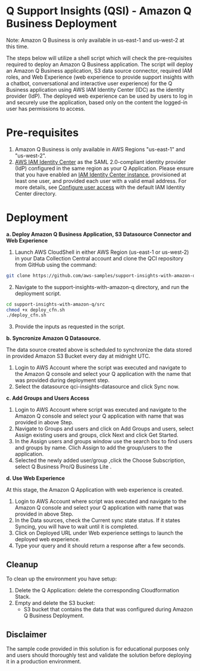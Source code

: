 # Q Support Insights (QSI) - Amazon Q Business Deployment
Note: Amazon Q Business is only available in us-east-1 and us-west-2 at this time.

The steps below will utilize a shell script which will check the pre-requisites required to deploy an Amazon Q Business application. The script will deploy an Amazon Q Business application, S3 data source connector, required IAM roles, and Web Experience (web experience to provide support insights with a chatbot, conversational and interactive user experience) for the Q Business application using AWS IAM Identity Center (IDC) as the identity provider (IdP). The deployed web experience can be used by users to log in and securely use the application, based only on the content the logged-in user has permissions to access.

# Pre-requisites
 1. Amazon Q Business is only available in AWS Regions "us-east-1" and "us-west-2".
 2. [AWS IAM Identity Center](https://docs.aws.amazon.com/singlesignon/latest/userguide/what-is.html) as the SAML 2.0-compliant identity provider (IdP) configured in the same region as your Q Application. Please ensure that you have enabled an [IAM Identity Center instance](https://docs.aws.amazon.com/singlesignon/latest/userguide/get-set-up-for-idc.html), provisioned at least one user, and provided each user with a valid email address. For more details, see [Configure user access](https://docs.aws.amazon.com/singlesignon/latest/userguide/quick-start-default-idc.html) with the default IAM Identity Center directory. 
 
# Deployment

**a. Deploy Amazon Q Business Application, S3 Datasource Connector and Web Experience**

1.	Launch AWS CloudShell in either AWS Region (us-east-1 or us-west-2) in your Data Collection Central account and clone the QCI repository from GitHub using the command:
```bash
git clone https://github.com/aws-samples/support-insights-with-amazon-q.git
```

2.	Navigate to the support-insights-with-amazon-q directory, and run the deployment script.
```bash
cd support-insights-with-amazon-q/src
chmod +x deploy_cfn.sh
./deploy_cfn.sh
```
3. Provide the inputs as requested in the script.


**b. Syncronize Amazon Q Datasource.**

The data source created above is scheduled to synchronize the data stored in provided Amazon S3 Bucket every day at midnight UTC.
1.	Login to AWS Account where the script was executed and navigate to the Amazon Q console and select your Q application with the name that was provided during deployment step.
2. Select the datasource qci-insights-datasource and click Sync now.

**c. Add Groups and Users Access**

1.	Login to AWS Account where script was executed and navigate to the Amazon Q console and select your Q application with name that was provided in above Step.
2. Navigate to Groups and users and click on Add Groups and users, select Assign existing users and groups, click Next and click Get Started.
3. In the Assign users and groups window use the search box to find users and groups by name. Clich Assign to add the group/users to the application.
4. Selected the newly added user/group ,click the Choose Subscription, select Q Business Pro/Q Business Lite .

**d. Use Web Experience**

At this stage, the Amazon Q Application with web experience is created.
1.	Login to AWS Account where script was executed and navigate to the Amazon Q console and select your Q application with name that was provided in above Step.
2. In the Data sources, check the Current sync state status. If it states Syncing, you will have to wait until it is completed.
2. Click on Deployed URL under Web experience settings to launch the deployed web experience.
3. Type your query and it should return a response after a few seconds. 

## Cleanup
To clean up the environment you have setup:
1. Delete the Q Application: delete the corresponding Cloudformation Stack.
2. Empty and delete the S3 bucket:
   * S3 bucket that contains the data that was configured during Amazon Q Business Deployment.
   

## Disclaimer
The sample code provided in this solution is for educational purposes only and users should thoroughly test and validate the solution before deploying it in a production environment.
